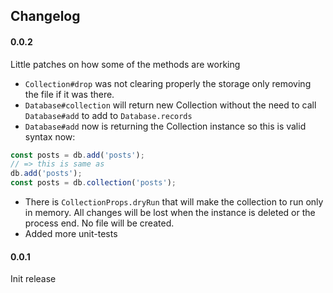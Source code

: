 ## Changelog

#### 0.0.2
  Little patches on how some of the methods are working

  * `Collection#drop` was not clearing properly the storage only removing the file if it was there.
  * `Database#collection` will return new Collection without the need to call `Database#add` to add to `Database.records`
  * `Database#add` now is returning the Collection instance so this is valid syntax now:
  ```typescript
  const posts = db.add('posts');
  // => this is same as
  db.add('posts');
  const posts = db.collection('posts');
  ```
  * There is `CollectionProps.dryRun` that will make the collection to run only in memory. All changes will be lost
  when the instance is deleted or the process end. No file will be created.
  * Added more unit-tests

#### 0.0.1
  Init release
